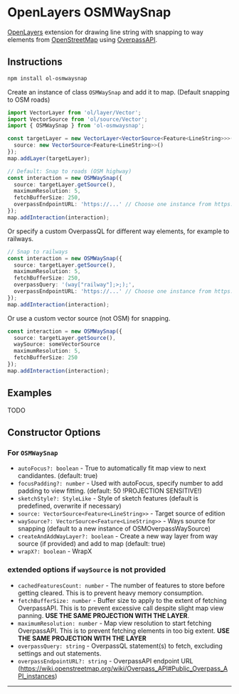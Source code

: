 # OpenLayers OSMWaySnap

[OpenLayers](https://openlayers.org/) extension for drawing line string with snapping to way elements from [OpenStreetMap](https://wiki.openstreetmap.org/wiki/About_OpenStreetMap) using [OverpassAPI](https://wiki.openstreetmap.org/wiki/Overpass_API).

## Instructions

```bash
npm install ol-osmwaysnap
```

Create an instance of class `OSMWaySnap` and add it to map. (Default snapping to OSM roads)

```ts
import VectorLayer from 'ol/layer/Vector';
import VectorSource from 'ol/source/Vector';
import { OSMWaySnap } from 'ol-osmwaysnap';

const targetLayer = new VectorLayer<VectorSource<Feature<LineString>>>({
  source: new VectorSource<Feature<LineString>>()
});
map.addLayer(targetLayer);

// Default: Snap to roads (OSM highway)
const interaction = new OSMWaySnap({
  source: targetLayer.getSource(),
  maximumResolution: 5,
  fetchBufferSize: 250,
  overpassEndpointURL: 'https://...' // Choose one instance from https://wiki.openstreetmap.org/wiki/Overpass_API#Public_Overpass_API_instances
});
map.addInteraction(interaction);
```

Or specify a custom OverpassQL for different way elements, for example to railways.

```ts
// Snap to railways
const interaction = new OSMWaySnap({
  source: targetLayer.getSource(),
  maximumResolution: 5,
  fetchBufferSize: 250,
  overpassQuery: '(way["railway"];>;);',
  overpassEndpointURL: 'https://...' // Choose one instance from https://wiki.openstreetmap.org/wiki/Overpass_API#Public_Overpass_API_instances
});
map.addInteraction(interaction);
```

Or use a custom vector source (not OSM) for snapping.

```ts
const interaction = new OSMWaySnap({
  source: targetLayer.getSource(),
  waySource: someVectorSource
  maximumResolution: 5,
  fetchBufferSize: 250
});
map.addInteraction(interaction);
```

## Examples
TODO

## Constructor Options

### For `OSMWaySnap`

- `autoFocus?: boolean` - True to automatically fit map view to next candidantes. (default: true)
- `focusPadding?: number` - Used with autoFocus, specify number to add padding to view fitting. (default: 50 !PROJECTION SENSITIVE!)
- `sketchStyle?: StyleLike` - Style of sketch features (default is predefined, overwrite if necessary)
- `source: VectorSource<Feature<LineString>>` - Target source of edition
- `waySource?: VectorSource<Feature<LineString>>` - Ways source for snapping (default to a new instance of OSMOverpassWaySource)
- `createAndAddWayLayer?: boolean` - Create a new way layer from way source (if provided) and add to map (default: true)
- `wrapX?: boolean` - WrapX

### extended options if `waySource` is not provided

- `cachedFeaturesCount: number` - The number of features to store before getting cleared. This is to prevent heavy memory consumption.
- `fetchBufferSize: number` - Buffer size to apply to the extent of fetching OverpassAPI. This is to prevent excessive call despite slight map view panning. **USE THE SAME PROJECTION WITH THE LAYER**.
- `maximumResolution: number` - Map view resolution to start fetching OverpassAPI. This is to prevent fetching elements in too big extent. **USE THE SAME PROJECTION WITH THE LAYER**
- `overpassQuery: string` - OverpassQL statement(s) to fetch, excluding settings and out statements.
- `overpassEndpointURL?: string` - OverpassAPI endpoint URL (https://wiki.openstreetmap.org/wiki/Overpass_API#Public_Overpass_API_instances)

---
